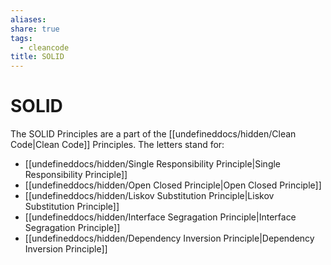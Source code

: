 ```yaml
---
aliases: 
share: true
tags:
  - cleancode
title: SOLID
---
```

 
# SOLID
The SOLID Principles are a part of the [[undefineddocs/hidden/Clean Code|Clean Code]] Principles. The letters stand for:
- [[undefineddocs/hidden/Single Responsibility Principle|Single Responsibility Principle]]
- [[undefineddocs/hidden/Open Closed Principle|Open Closed Principle]]
- [[undefineddocs/hidden/Liskov Substitution Principle|Liskov Substitution Principle]]
- [[undefineddocs/hidden/Interface Segragation Principle|Interface Segragation Principle]]
- [[undefineddocs/hidden/Dependency Inversion Principle|Dependency Inversion Principle]]
